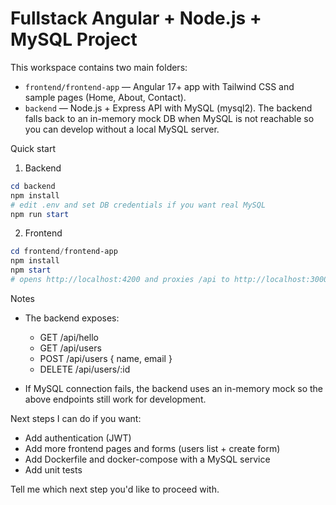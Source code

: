 # Fullstack Angular + Node.js + MySQL Project

This workspace contains two main folders:

- `frontend/frontend-app` — Angular 17+ app with Tailwind CSS and sample pages (Home, About, Contact).
- `backend` — Node.js + Express API with MySQL (mysql2). The backend falls back to an in-memory mock DB when MySQL is not reachable so you can develop without a local MySQL server.

Quick start

1. Backend

```powershell
cd backend
npm install
# edit .env and set DB credentials if you want real MySQL
npm run start
```

2. Frontend

```powershell
cd frontend/frontend-app
npm install
npm start
# opens http://localhost:4200 and proxies /api to http://localhost:3000
```

Notes

- The backend exposes:
  - GET /api/hello
  - GET /api/users
  - POST /api/users { name, email }
  - DELETE /api/users/:id

- If MySQL connection fails, the backend uses an in-memory mock so the above endpoints still work for development.

Next steps I can do if you want:
- Add authentication (JWT)
- Add more frontend pages and forms (users list + create form)
- Add Dockerfile and docker-compose with a MySQL service
- Add unit tests

Tell me which next step you'd like to proceed with.
